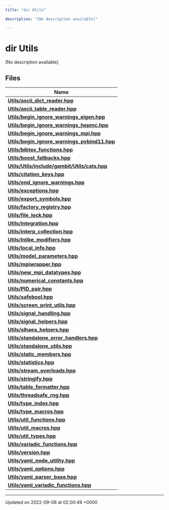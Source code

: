 ```yaml
---
title: "dir Utils"

description: "[No description available]"

---
```


# dir Utils

[No description available]

## Files

| Name           |
| -------------- |
| **[Utils/ascii_dict_reader.hpp](/documentation/code/files/ascii__dict__reader_8hpp/#file-utils-ascii-dict-reader-hpp)**  |
| **[Utils/ascii_table_reader.hpp](/documentation/code/files/ascii__table__reader_8hpp/#file-utils-ascii-table-reader-hpp)**  |
| **[Utils/begin_ignore_warnings_eigen.hpp](/documentation/code/files/begin__ignore__warnings__eigen_8hpp/#file-utils-begin-ignore-warnings-eigen-hpp)**  |
| **[Utils/begin_ignore_warnings_hepmc.hpp](/documentation/code/files/begin__ignore__warnings__hepmc_8hpp/#file-utils-begin-ignore-warnings-hepmc-hpp)**  |
| **[Utils/begin_ignore_warnings_mpi.hpp](/documentation/code/files/begin__ignore__warnings__mpi_8hpp/#file-utils-begin-ignore-warnings-mpi-hpp)**  |
| **[Utils/begin_ignore_warnings_pybind11.hpp](/documentation/code/files/begin__ignore__warnings__pybind11_8hpp/#file-utils-begin-ignore-warnings-pybind11-hpp)**  |
| **[Utils/bibtex_functions.hpp](/documentation/code/files/bibtex__functions_8hpp/#file-utils-bibtex-functions-hpp)**  |
| **[Utils/boost_fallbacks.hpp](/documentation/code/files/boost__fallbacks_8hpp/#file-utils-boost-fallbacks-hpp)**  |
| **[Utils/Utils/include/gambit/Utils/cats.hpp](/documentation/code/files/utils_2include_2gambit_2utils_2cats_8hpp/#file-utils-utils-include-gambit-utils-cats-hpp)**  |
| **[Utils/citation_keys.hpp](/documentation/code/files/citation__keys_8hpp/#file-utils-citation-keys-hpp)**  |
| **[Utils/end_ignore_warnings.hpp](/documentation/code/files/end__ignore__warnings_8hpp/#file-utils-end-ignore-warnings-hpp)**  |
| **[Utils/exceptions.hpp](/documentation/code/files/exceptions_8hpp/#file-utils-exceptions-hpp)**  |
| **[Utils/export_symbols.hpp](/documentation/code/files/export__symbols_8hpp/#file-utils-export-symbols-hpp)**  |
| **[Utils/factory_registry.hpp](/documentation/code/files/factory__registry_8hpp/#file-utils-factory-registry-hpp)**  |
| **[Utils/file_lock.hpp](/documentation/code/files/file__lock_8hpp/#file-utils-file-lock-hpp)**  |
| **[Utils/integration.hpp](/documentation/code/files/integration_8hpp/#file-utils-integration-hpp)**  |
| **[Utils/interp_collection.hpp](/documentation/code/files/interp__collection_8hpp/#file-utils-interp-collection-hpp)**  |
| **[Utils/lnlike_modifiers.hpp](/documentation/code/files/lnlike__modifiers_8hpp/#file-utils-lnlike-modifiers-hpp)**  |
| **[Utils/local_info.hpp](/documentation/code/files/local__info_8hpp/#file-utils-local-info-hpp)**  |
| **[Utils/model_parameters.hpp](/documentation/code/files/model__parameters_8hpp/#file-utils-model-parameters-hpp)**  |
| **[Utils/mpiwrapper.hpp](/documentation/code/files/mpiwrapper_8hpp/#file-utils-mpiwrapper-hpp)**  |
| **[Utils/new_mpi_datatypes.hpp](/documentation/code/files/new__mpi__datatypes_8hpp/#file-utils-new-mpi-datatypes-hpp)**  |
| **[Utils/numerical_constants.hpp](/documentation/code/files/numerical__constants_8hpp/#file-utils-numerical-constants-hpp)**  |
| **[Utils/PID_pair.hpp](/documentation/code/files/pid__pair_8hpp/#file-utils-pid-pair-hpp)**  |
| **[Utils/safebool.hpp](/documentation/code/files/safebool_8hpp/#file-utils-safebool-hpp)**  |
| **[Utils/screen_print_utils.hpp](/documentation/code/files/screen__print__utils_8hpp/#file-utils-screen-print-utils-hpp)**  |
| **[Utils/signal_handling.hpp](/documentation/code/files/signal__handling_8hpp/#file-utils-signal-handling-hpp)**  |
| **[Utils/signal_helpers.hpp](/documentation/code/files/signal__helpers_8hpp/#file-utils-signal-helpers-hpp)**  |
| **[Utils/slhaea_helpers.hpp](/documentation/code/files/slhaea__helpers_8hpp/#file-utils-slhaea-helpers-hpp)**  |
| **[Utils/standalone_error_handlers.hpp](/documentation/code/files/standalone__error__handlers_8hpp/#file-utils-standalone-error-handlers-hpp)**  |
| **[Utils/standalone_utils.hpp](/documentation/code/files/standalone__utils_8hpp/#file-utils-standalone-utils-hpp)**  |
| **[Utils/static_members.hpp](/documentation/code/files/static__members_8hpp/#file-utils-static-members-hpp)**  |
| **[Utils/statistics.hpp](/documentation/code/files/statistics_8hpp/#file-utils-statistics-hpp)**  |
| **[Utils/stream_overloads.hpp](/documentation/code/files/stream__overloads_8hpp/#file-utils-stream-overloads-hpp)**  |
| **[Utils/stringify.hpp](/documentation/code/files/stringify_8hpp/#file-utils-stringify-hpp)**  |
| **[Utils/table_formatter.hpp](/documentation/code/files/table__formatter_8hpp/#file-utils-table-formatter-hpp)**  |
| **[Utils/threadsafe_rng.hpp](/documentation/code/files/threadsafe__rng_8hpp/#file-utils-threadsafe-rng-hpp)**  |
| **[Utils/type_index.hpp](/documentation/code/files/type__index_8hpp/#file-utils-type-index-hpp)**  |
| **[Utils/type_macros.hpp](/documentation/code/files/type__macros_8hpp/#file-utils-type-macros-hpp)**  |
| **[Utils/util_functions.hpp](/documentation/code/files/util__functions_8hpp/#file-utils-util-functions-hpp)**  |
| **[Utils/util_macros.hpp](/documentation/code/files/util__macros_8hpp/#file-utils-util-macros-hpp)**  |
| **[Utils/util_types.hpp](/documentation/code/files/util__types_8hpp/#file-utils-util-types-hpp)**  |
| **[Utils/variadic_functions.hpp](/documentation/code/files/variadic__functions_8hpp/#file-utils-variadic-functions-hpp)**  |
| **[Utils/version.hpp](/documentation/code/files/version_8hpp/#file-utils-version-hpp)**  |
| **[Utils/yaml_node_utility.hpp](/documentation/code/files/yaml__node__utility_8hpp/#file-utils-yaml-node-utility-hpp)**  |
| **[Utils/yaml_options.hpp](/documentation/code/files/yaml__options_8hpp/#file-utils-yaml-options-hpp)**  |
| **[Utils/yaml_parser_base.hpp](/documentation/code/files/yaml__parser__base_8hpp/#file-utils-yaml-parser-base-hpp)**  |
| **[Utils/yaml_variadic_functions.hpp](/documentation/code/files/yaml__variadic__functions_8hpp/#file-utils-yaml-variadic-functions-hpp)**  |






-------------------------------

Updated on 2022-09-08 at 02:00:49 +0000
